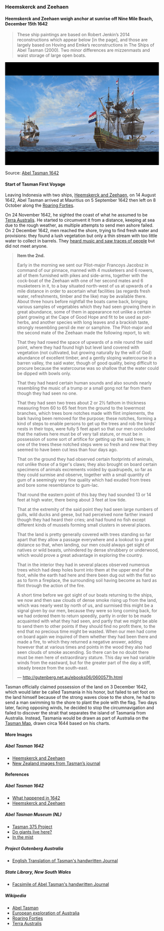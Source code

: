 ### Heemskerck and Zeehaen

#### Heemskerck and Zeehaen weigh anchor at sunrise off Nine Mile Beach, December 15th 1642

> These ship paintings are based on Robert Jenkin’s 2014 reconstructions
> which appear below [in the page], and those are largely based on
> Hoving and Emke’s reconstructions in The Ships of Abel Tasman (2000).
> Two minor differences are mizzenmasts and waist storage of large open boats.

![Heemskerck and Zeehaen](pictures/15x10cm-heemskerck-and-zeehaen.jpg)

Source: [Abel Tasman 1642](http://abeltasman.org.nz/articles-research/heemskerck-zeehaen/)

#### Start of Tasman First Voyage

Leaving Indonesia with two ships, [Heemskerck and Zeehaen][TASMAN_SHIPS],
on 14 August 1642, Abel Tasman arrived at Mauritius on 5 September 1642
then left on 8 October along the [Roaring Forties][ROARING40s].

On 24 November 1642, he sighted the coast of what he assumed to be
[Terra Australis][TERRA_AUSTRALIS]. He started to circumvent it from
a distance, keeping at sea due to the rough weather, as multiple attempts
to send men ashore failed. On 2 December 1642, men reached the shore,
trying to find fresh water and provisions: they found a lush vegetation
but only a thin stream with too little water to collect in barrels.
They [heard music and saw traces of people][GIANTS] but did not meet anyone.

> **Item the 2nd.**
>
> Early in the morning we sent our Pilot-major Francoys Jacobsz in command of
> our pinnace, manned with 4 musketeers and 6 rowers, all of them furnished
> with pikes and side-arms, together with the cock-boat of the Zeehaan with
> one of her second mates and 6 musketeers in it, to a bay situated north-west
> of us at upwards of a mile distance in order to ascertain what facilities
> (as regards fresh water, refreshments, timber and the like) may be available
> there. About three hours before nightfall the boats came back,
> bringing various samples of vegetables which they had seen growing
> there in great abundance, some of them in appearance not unlike a certain
> plant growing at the Cape of Good Hope and fit to be used as pot-herbs,
> and another species with long leaves and a brackish taste, strongly
> resembling persil de mer or samphire. The Pilot-major and the second mate
> of the Zeehaan made the following report, to wit:
>
> That they had rowed the space of upwards of a mile round the said point,
> where they had found high but level land covered with vegetation (not
> cultivated, but growing naturally by the will of God) abundance of excellent
> timber, and a gently sloping watercourse in a barren valley, the said water,
> though of good quality, being difficult to procure because the watercourse
> was so shallow that the water could be dipped with bowls only.
>
> That they had heard certain human sounds and also sounds nearly resembling
> the music of a trump or a small gong not far from them though they had seen
> no one.
>
> That they had seen two trees about 2 or 2½ fathom in thickness measuring
> from 60 to 65 feet from the ground to the lowermost branches, which trees
> bore notches made with flint implements, the bark having been removed for
> the purpose; these notches, forming a kind of steps to enable persons to get
> up the trees and rob the birds' nests in their tops, were fully 5 feet apart
> so that our men concluded that the natives here must be of very tall stature,
> or must be in possession of some sort of artifice for getting up the said
> trees; in one of the trees these notched steps were so fresh and new that
> they seemed to have been cut less than four days ago.
>
> That on the ground they had observed certain footprints of animals, not
> unlike those of a tiger's claws; they also brought on board certain specimens
> of animals excrements voided by quadrupeds, so far as they could surmise and
> observe, together with a small quantity of gum of a seemingly very fine
> quality which had exuded from trees and bore some resemblance to gum-lac.
>
> That round the eastern point of this bay they had sounded 13 or 14 feet at
> high water, there being about 3 feet at low tide.
>
> That at the extremity of the said point they had seen large numbers of gulls,
> wild ducks and geese, but had perceived none farther inward though they had
> heard their cries; and had found no fish except different kinds of mussels
> forming small clusters in several places.
>
> That the land is pretty generally covered with trees standing so far apart
> that they allow a passage everywhere and a lookout to a great distance so
> that, when landing, our men could always get sight of natives or wild beasts,
> unhindered by dense shrubbery or underwood, which would prove a great
> advantage in exploring the country.
>
> That in the interior they had in several places observed numerous trees
> which had deep holes burnt into them at the upper end of the foot, while
> the earth had here and there been dug out with the fist so as to form a
> fireplace, the surrounding soil having become as hard as flint through the
> action of the fire.
>
> A short time before we got sight of our boats returning to the ships, we now
> and then saw clouds of dense smoke rising up from the land, which was nearly
> west by north of us, and surmised this might be a signal given by our men,
> because they were so long coming back, for we had ordered them to return
> speedily, partly in order to be made acquainted with what they had seen,
> and partly that we might be able to send them to other points if they should
> find no profit there, to the end that no precious time might be wasted.
> When our men had come on board again we inquired of them whether they had
> been there and made a fire, to which they returned a negative answer,
> adding however that at various times and points in the wood they also had
> seen clouds of smoke ascending. So there can be no doubt there must be men
> here of extraordinary stature. This day we had variable winds from the
> eastward, but for the greater part of the day a stiff, steady breeze from
> the south-east.
>
> — http://gutenberg.net.au/ebooks06/0600571h.html

Tasman officially claimed possession of the land on 3 December 1642,
which would later be called Tasmania in his honor, but failed to set foot
on the land himself because of the strong waves close to the shore, he had
to send a man swimming to the shore to plant the pole with the flag.
Two days later, facing opposing winds, he decided to stop the circumnavigation
and failed to discover the strait that separates the island of Tasmania
from Australia. Instead, Tasmania would be drawn as part of Australia
on the [Tasman Map][TASMAN_MAP], drawn circa 1644 based on his charts.

#### More Images

##### Abel Tasman 1642

* [Heemskerck and Zeehaen](http://abeltasman.org.nz/articles-research/heemskerck-zeehaen/)
* [New Zealand images from Tasman’s journal](http://abeltasman.org.nz/images/)

#### References

##### Abel Tasman 1642

* [What happened in 1642](http://abeltasman.org.nz/what-happened-in-1642/)
* [Heemskerck and Zeehaen](http://abeltasman.org.nz/articles-research/heemskerck-zeehaen/)

##### Abel Tasman Museum (NL)

* [Tasman 375 Project](https://tasman375.groningen.nl/en/over-tasman-375)
* [Do giants live here?](https://tasman375.groningen.nl/en/reisverslagen/wonen-hier-reuzen)
* [In the mist](https://tasman375.groningen.nl/en/reisverslagen/in-de-mist)

##### Project Gutenberg Australia

* [English Translation of Tasman's handwritten Journal](http://gutenberg.net.au/ebooks06/0600571h.html#journal)

##### State Library, New South Wales

* [Facsimile of Abel Tasman's handwritten Journal](http://archival.sl.nsw.gov.au/Details/archive/110320645)

##### Wikipedia

* [Abel Tasman][TASMAN]
* [European exploration of Australia](https://en.wikipedia.org/wiki/European_exploration_of_Australia)
* [Roaring Forties][ROARING40s]
* [Terra Australis][TERRA_AUSTRALIS]

[GIANTS]: https://tasman375.groningen.nl/en/reisverslagen/wonen-hier-reuzen
[ROARING40s]: https://en.wikipedia.org/wiki/Roaring_Forties
[TASMAN]: https://en.wikipedia.org/wiki/Abel_Tasman
[TASMAN_MAP]: https://en.wikipedia.org/wiki/Abel_Tasman#Tasman_Map
[TASMAN_SHIPS]: http://abeltasman.org.nz/articles-research/heemskerck-zeehaen/
[TERRA_AUSTRALIS]: https://en.wikipedia.org/wiki/Terra_Australis
